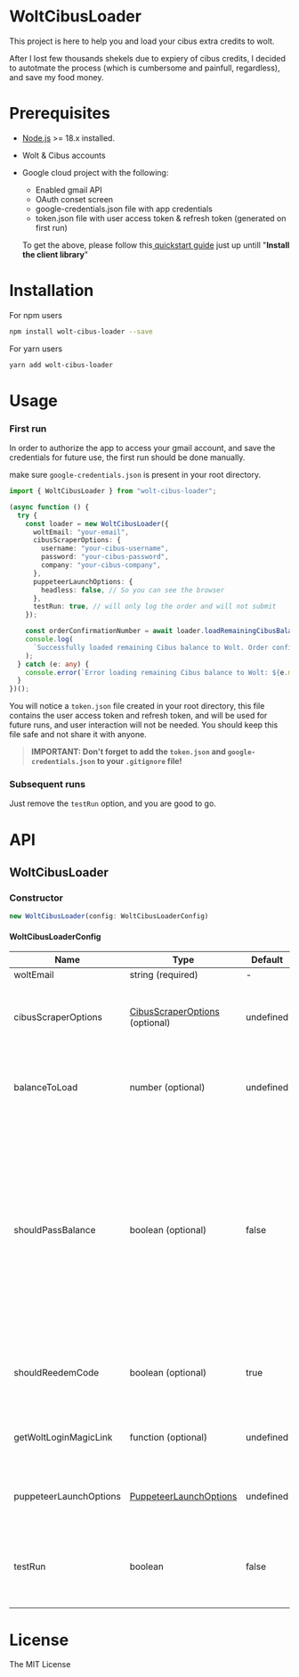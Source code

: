 # WoltCibusLoader

This project is here to help you and load your cibus extra credits to wolt.

After I lost few thousands shekels due to expiery of cibus credits, I decided to autotmate the process (which is cumbersome and painfull, regardless), and save my food money.

# Prerequisites

- [Node.js](https://nodejs.org) >= 18.x installed.
- Wolt & Cibus accounts
- Google cloud project with the following:

  - Enabled gmail API
  - OAuth conset screen
  - google-credentials.json file with app credentials
  - token.json file with user access token & refresh token (generated on first run)

  To get the above, please follow this[ quickstart guide](https://developers.google.com/gmail/api/quickstart/nodejs) just up untill "**Install the client library**"

# Installation

For npm users

```sh
npm install wolt-cibus-loader --save
```

For yarn users

```sh
yarn add wolt-cibus-loader
```

# Usage

### First run

In order to authorize the app to access your gmail account, and save the credentials for future use, the first run should be done manually.

make sure `google-credentials.json` is present in your root directory.

```ts
import { WoltCibusLoader } from "wolt-cibus-loader";

(async function () {
  try {
    const loader = new WoltCibusLoader({
      woltEmail: "your-email",
      cibusScraperOptions: {
        username: "your-cibus-username",
        password: "your-cibus-password",
        company: "your-cibus-company",
      },
      puppeteerLaunchOptions: {
        headless: false, // So you can see the browser
      },
      testRun: true, // will only log the order and will not submit
    });

    const orderConfirmationNumber = await loader.loadRemainingCibusBalanceToWolt();
    console.log(
      `Successfully loaded remaining Cibus balance to Wolt. Order confirmation number: ${orderConfirmationNumber}`
    );
  } catch (e: any) {
    console.error(`Error loading remaining Cibus balance to Wolt: ${e.message}`);
  }
})();
```

You will notice a `token.json` file created in your root directory, this file contains the user access token and refresh token, and will be used for future runs, and user interaction will not be needed.
You should keep this file safe and not share it with anyone.

> **IMPORTANT: Don't forget to add the `token.json` and `google-credentials.json` to your `.gitignore` file!**

### Subsequent runs

Just remove the `testRun` option, and you are good to go.

# API

## WoltCibusLoader

### Constructor

```ts
new WoltCibusLoader(config: WoltCibusLoaderConfig)
```

#### WoltCibusLoaderConfig

| Name                   | Type                                                                                                                                                | Default   | Description                                                                                                                                                                                                                                                                                   |
| ---------------------- | --------------------------------------------------------------------------------------------------------------------------------------------------- | --------- | --------------------------------------------------------------------------------------------------------------------------------------------------------------------------------------------------------------------------------------------------------------------------------------------- |
| woltEmail              | string (required)                                                                                                                                   | -         | Wolt user email                                                                                                                                                                                                                                                                               |
| cibusScraperOptions    | [CibusScraperOptions](https://github.com/yanivfranco/cibus-scraper/blob/cbde9fe6c0395894f382d62579b93a24338e84a4/src/cibusScraper.ts#L4) (optional) | undefined | Options for the cibus scraper in order to get current balance and login to the cibus website                                                                                                                                                                                                  |
| balanceToLoad          | number (optional)                                                                                                                                   | undefined | Cibus balance to load to Wolt. If not provided, the balance will be fetched from the cibus website                                                                                                                                                                                            |
| shouldPassBalance      | boolean (optional)                                                                                                                                  | false     | Whether the closest gift card price should be higher than the cibus balance.<br />This is useful if you have a credit card assosiated to your cibus account, and you want to avoid remaining balance in Cibus.<br />(It is recommended to restrict the amount of credit card orders in cibus) |
| shouldReedemCode       | boolean (optional)                                                                                                                                  | true      | Whether the code should be retrieved from the gift card mail and redeemed automatically                                                                                                                                                                                                       |
| getWoltLoginMagicLink  | function (optional)                                                                                                                                 | undefined | Function that returns the magic link from the login email received                                                                                                                                                                                                                            |
| puppeteerLaunchOptions | [PuppeteerLaunchOptions](https://pptr.dev/api/puppeteer.puppeteerlaunchoptions)                                                                     | undefined | Puppeteer launch options to be passed to the puppeteer.launch function                                                                                                                                                                                                                        |
| testRun                | boolean                                                                                                                                             | false     | If true, the flow will be executed without actually submitting the order, it will only log the submitted details                                                                                                                                                                              |

# License

The MIT License
